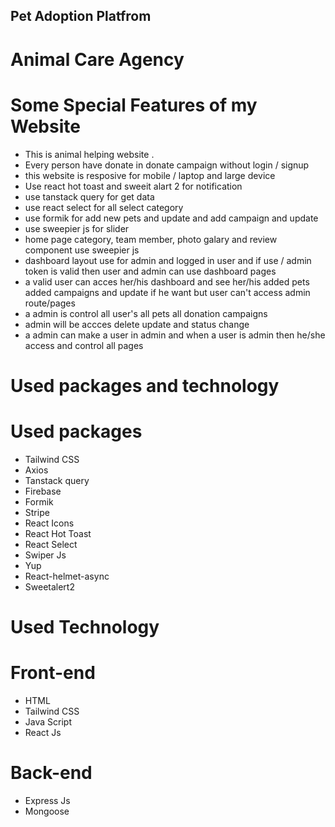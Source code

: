 
## Pet Adoption Platfrom 

 # Animal Care Agency #
 

  # Some Special Features of my Website
  - This is animal helping website . 
  - Every person have donate in donate campaign  without login / signup 
  - this website is resposive for mobile / laptop  and large device
  - Use react hot toast and sweeit alart 2 for notification 
  - use tanstack query for get data 
  - use react select for all select category 
  - use formik for add new pets and update and add campaign and update 
  - use sweepier js  for slider 
  - home page category, team member, photo galary and review component use sweepier js 
  - dashboard layout use for admin and logged in user and if use / admin token is valid then user and admin can use dashboard pages
  - a valid user can acces her/his dashboard and see her/his added pets added campaigns and update if he want but user can't access admin route/pages
  - a admin is control all user's all pets all donation campaigns  
  - admin will be accces delete update and status change 
  - a admin can make a user in admin and when a user is admin then he/she access and control all pages
  
  
  # Used packages and technology

  # Used packages
  - Tailwind CSS
  - Axios
  - Tanstack query
  - Firebase 
  - Formik 
  - Stripe
  - React Icons
  - React Hot Toast
  - React Select
  - Swiper Js
  - Yup 
  - React-helmet-async
  - Sweetalert2

  

  # Used Technology

  # Front-end
  - HTML
  - Tailwind CSS
  - Java Script
  - React Js

  # Back-end
  - Express Js
  - Mongoose
   
  